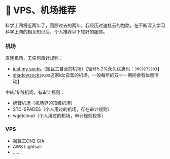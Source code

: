 # 🥳 VPS、机场推荐

科学上网将近两年了，回顾过去的两年，我经历过速蛙云的跑路，在不断深入学习科学上网的相关知识后，个人推荐以下较好的服务。

### 机场

直连机场，无任何审计规则：

* [just my socks](https://justmysocks.net/members/aff.php?aff=27074)（搬瓦工自营的机场）【循环5.2%永久优惠码：`JMS9272283`】
* [shadowsocks](https://portal.shadowsocks.au/aff.php?aff=67901)v.ps这家idc自营的机场，一般每年的双十一期间会有优惠活动】

中转/专线机场，有审计规则：

* 奶昔机场（机场界的顶级机场）
* STC-SPADES（个人用过的机场，存在审计规则）
* wgetcloud（个人用过的机场，审计规则较多）

### VPS

* 搬瓦工CN2 GIA
* AWS Lightsail
* ......
